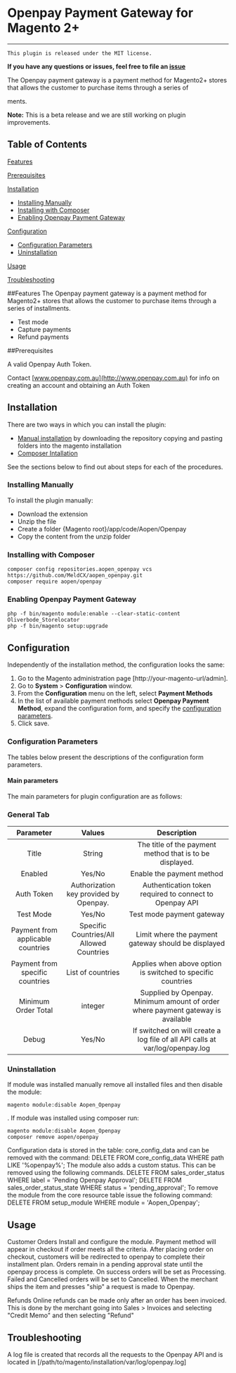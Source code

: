 # Openpay Payment Gateway for Magento 2+
-------
``This plugin is released under the MIT license.``

**If you have any questions or issues, feel free to file an [issue](https://github.com/MeldCX/aopen_openpay/issues)**

The Openpay payment gateway is a payment method for Magento2+ stores that allows the customer to purchase items through a series of 

ments.

**Note:** This is a beta release and we are still working on plugin improvements.

## Table of Contents

[Features](#features) <br />

[Prerequisites][1]

[Installation][2]
* [Installing Manually][2.1]
* [Installing with Composer][2.2]
* [Enabling Openpay Payment Gateway][2.3]

[Configuration][3]
* [Configuration Parameters][3.1]
* [Uninstallation][3.2]

[Usage][4]

[Troubleshooting][5]


##Features
The Openpay payment gateway is a payment method for Magento2+ stores that allows the customer to purchase items through a series of installments.

* Test mode
* Capture payments
* Refund payments

##Prerequisites

A valid Openpay Auth Token. 

Contact [www.openpay.com.au](http://www.openpay.com.au) for info on creating an account and obtaining an Auth Token

## Installation

There are two ways in which you can install the plugin:

* [Manual installation][2.1] by downloading the repository copying and pasting folders into the magento installation
* [Composer Intallation][2.2]

See the sections below to find out about steps for each of the procedures.

### Installing Manually

To install the plugin manually:

* Download the extension
* Unzip the file
* Create a folder {Magento root}/app/code/Aopen/Openpay
* Copy the content from the unzip folder

### Installing with Composer 

```
composer config repositories.aopen_openpay vcs https://github.com/MeldCX/aopen_openpay.git
composer require aopen/openpay
```

### Enabling Openpay Payment Gateway

```
php -f bin/magento module:enable --clear-static-content Oliverbode_Storelocator
php -f bin/magento setup:upgrade
```
  
## Configuration

Independently of the installation method, the configuration looks the same:

1. Go to the Magento administration page [http://your-magento-url/admin].
2. Go to **System** > **Configuration** window. 
3. From the **Configuration** menu on the left, select  **Payment Methods**
4. In the list of available payment methods select **Openpay Payment Method**,  expand the configuration form, and specify the [configuration parameters][3.1].
5. Click save.

### Configuration Parameters

The tables below present the descriptions of the configuration form parameters.

#### Main parameters

The main parameters for plugin configuration are as follows:

### General Tab

| Parameter | Values | Description | 
|:---------:|:------:|:-----------:|
|Title|String|The title of the payment method that is to be displayed.|
|Enabled|Yes/No|Enable the payment method|
|Auth Token|Authorization key provided by Openpay.|Authentication token required to connect to Openpay API|
|Test Mode|Yes/No|Test mode payment gateway|
|Payment from applicable countries|Specific Countries/All Allowed Countries|Limit where the payment gateway should be displayed|
|Payment from specific countries|List of countries|Applies when above option is switched to specific countries|
|Minimum Order Total|integer|Supplied by Openpay. Minimum amount of order where payment gateway is available|
|Debug|Yes/No|If switched on will create a log file of all API calls at var/log/openpay.log|


### Uninstallation
If module was installed manually remove all installed files and then disable the module:
```
magento module:disable Aopen_Openpay
```
. If module was installed using composer run:
```
magento module:disable Aopen_Openpay
composer remove aopen/openpay
```

Configuration data is stored in the table: core_config_data and can be removed with the command: DELETE FROM core_config_data WHERE path LIKE '%openpay%'; The module also adds a custom status. This can be removed using the following commands. DELETE FROM sales_order_status WHERE label = 'Pending Openpay Approval'; DELETE FROM sales_order_status_state WHERE status = 'pending_approval';
To remove the module from the core resource table issue the following command: DELETE FROM setup_module WHERE module = 'Aopen_Openpay';

## Usage
Customer Orders
Install and configure the module. Payment method will appear in checkout if order meets all the criteria. After placing order on checkout, customers will be redirected to openpay to complete their installment plan. Orders remain in a pending approval state until the openpay process is complete. On success orders will be set as Processing. Failed and Cancelled orders will be set to Cancelled. When the merchant ships the item and presses "ship" a request is made to Openpay.

Refunds
Online refunds can be made only after an order has been invoiced. This is done by the merchant going into Sales > Invoices and selecting "Credit Memo" and then selecting "Refund"

## Troubleshooting

A log file is created that records all the requests to the Openpay API and is located in [/path/to/magento/installation/var/log/openpay.log]

<!--LINKS-->

<!--topic urls:-->
[1]: https://github.com/MeldCX/aopen_openpay#prerequisites
[2]: https://github.com/MeldCX/aopen_openpay#installation
[2.1]: https://github.com/MeldCX/aopen_openpay#installing-manually
[2.2]: https://github.com/MeldCX/aopen_openpay#installing-with-composer
[2.3]: https://github.com/MeldCX/aopen_openpay#enabling-openpay-payment-gateway
[3]: https://github.com/MeldCX/aopen_openpay#configuration
[3.1]: https://github.com/MeldCX/aopen_openpay#configuration-parameters
[3.2]: https://github.com/MeldCX/aopen_openpay#uninstallation
[4]: https://github.com/MeldCX/aopen_openpay#usage
[5]: https://github.com/MeldCX/aopen_openpay#troubleshooting

<!--external links:-->

[ext1]: https://github.com/MeldCX/aopen_openpay
[ext2]: https://github.com/MeldCX/aopen_openpay#configuration-parameters
